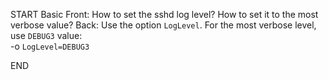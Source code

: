 START
Basic
Front: How to set the sshd log level? How to set it to the most verbose value?
Back: 
Use the option `LogLevel`. For the most verbose level, use `DEBUG3` value:  
-o `LogLevel=DEBUG3`
<!--ID: 1745139815765-->
END
